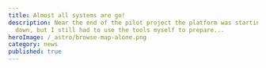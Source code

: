 ```yaml
---
title: Almost all systems are go!
description: Near the end of the pilot project the platform was starting to bog
  down, but I still had to use the tools myself to prepare...
heroImage: /_astro/browse-map-alone.png
category: news
published: true
---
```

